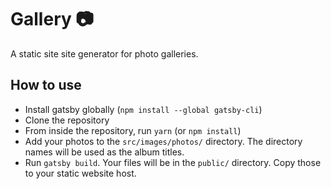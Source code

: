 # Gallery 📷

A static site site generator for photo galleries.

## How to use

- Install gatsby globally (`npm install --global gatsby-cli`)
- Clone the repository
- From inside the repository, run `yarn` (or `npm install`)
- Add your photos to the `src/images/photos/` directory. The directory names
  will be used as the album titles.
- Run `gatsby build`. Your files will be in the `public/` directory. Copy those
  to your static website host.
